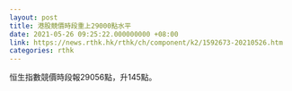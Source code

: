 ```yaml
---
layout: post
title: 港股競價時段重上29000點水平
date: 2021-05-26 09:25:22.000000000 +08:00
link: https://news.rthk.hk/rthk/ch/component/k2/1592673-20210526.htm
categories: rthk
---
```


恒生指數競價時段報29056點，升145點。
